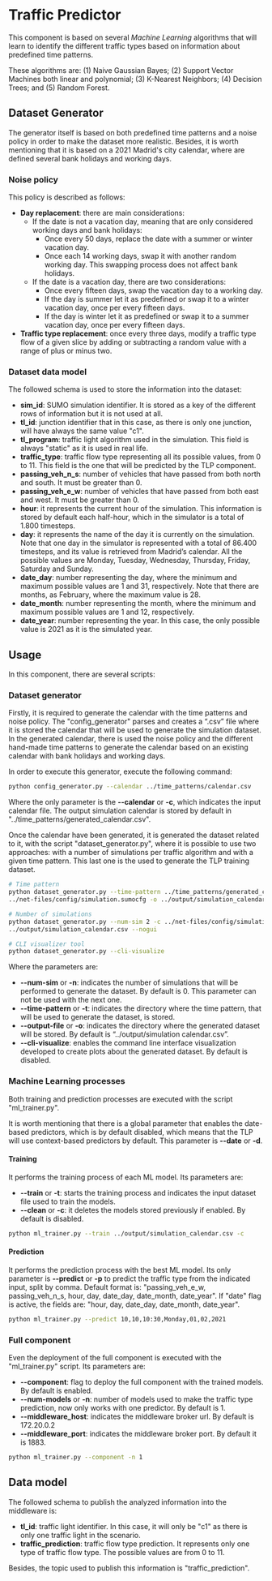 #  Traffic Predictor
This component is based on several *Machine Learning* algorithms that will learn to identify the different traffic types
based on information about predefined time patterns.

These algorithms are: (1) Naive Gaussian Bayes; (2) Support Vector Machines both linear and polynomial; (3) K-Nearest 
Neighbors; (4) Decision Trees; and (5) Random Forest.

## Dataset Generator
The generator itself is based on both predefined time patterns and a noise policy in order to make the dataset more 
realistic. Besides, it is worth mentioning that it is based on a 2021 Madrid's city calendar, where are defined several
bank holidays and working days.

### Noise policy
This policy is described as follows:
- **Day replacement**: there are main considerations:
  - If the date is not a vacation day, meaning that are only considered working days and bank holidays:
    - Once every 50 days, replace the date with a summer or winter vacation day. 
    - Once each 14 working days, swap it with another random working day. This swapping process does not affect bank 
      holidays. 
  - If the date is a vacation day, there are two considerations: 
    - Once every fifteen days, swap the vacation day to a working day. 
    - If the day is summer let it as predefined or swap it to a winter vacation day, once per every fifteen days. 
    - If the day is winter let it as predefined or swap it to a summer vacation day, once per every fifteen days.
- **Traffic type replacement**: once every three days, modify a traffic type flow of a given slice by adding or 
  subtracting a random value with a range of plus or minus two.
  
### Dataset data model
The followed schema is used to store the information into the dataset:
- **sim_id**: SUMO simulation identifier. It is stored as a key of the different rows of information but it is not used 
  at all.
- **tl_id**: junction identifier that in this case, as there is only one junction, will have always the same value "c1".
- **tl_program**: traffic light algorithm used in the simulation. This field is always "static" as it is used in real 
  life.
- **traffic_type**: traffic flow type representing all its possible values, from 0 to 11. This field is the one that 
  will be predicted by the TLP component.
- **passing_veh_n_s**: number of vehicles that have passed from both north and south. It must be greater than 0.
- **passing_veh_e_w**: number of vehicles that have passed from both east and west. It must be greater than 0.
- **hour**: it represents the current hour of the simulation. This information is stored by default each half-hour, 
  which in the simulator is a total of 1.800 timesteps.
- **day**: it represents the name of the day it is currently on the simulation. Note that one day in the simulator is 
  represented with a total of 86.400 timesteps, and its value is retrieved from Madrid’s calendar. 
  All the possible values are Monday, Tuesday, Wednesday, Thursday, Friday, Saturday and Sunday.
- **date_day**: number representing the day, where the minimum and maximum possible values are 1 and 31, respectively. 
  Note that there are months, as February, where the maximum value is 28.
- **date_month**: number representing the month, where the minimum and maximum possible values are 1 and 12, 
  respectively.
- **date_year**: number representing the year. In this case, the only possible value is 2021 as it is the simulated 
  year.
  
## Usage
In this component, there are several scripts:

### Dataset generator
Firstly, it is required to generate the calendar with the time patterns and noise policy. The "config_generator" 
parses and creates a “.csv” file where it is stored the calendar that will be used to generate the simulation 
dataset. In the generated calendar, there is used the noise policy and the different hand-made time patterns to 
generate the calendar based on an existing calendar with bank holidays and working days.

In order to execute this generator, execute the following command:

```sh
python config_generator.py --calendar ../time_patterns/calendar.csv
```

Where the only parameter is the **--calendar** or **-c**, which indicates the input calendar file. The output simulation 
calendar is stored by default in "../time_patterns/generated_calendar.csv".

Once the calendar have been generated, it is generated the dataset related to it, with the script "dataset_generator.py",
where it is possible to use two approaches: with a number of simulations per traffic algorithm and with a given time 
pattern. This last one is the used to generate the TLP training dataset.
```sh
# Time pattern
python dataset_generator.py --time-pattern ../time_patterns/generated_calendar.csv -c \
../net-files/config/simulation.sumocfg -o ../output/simulation_calendar.csv --nogui

# Number of simulations
python dataset_generator.py --num-sim 2 -c ../net-files/config/simulation.sumocfg -o \
../output/simulation_calendar.csv --nogui

# CLI visualizer tool
python dataset_generator.py --cli-visualize
```

Where the parameters are:
- **--num-sim** or **-n**: indicates the number of simulations that will be performed to generate the dataset. 
  By default is 0. This parameter can not be used with the next one.
- **--time-pattern** or **-t**: indicates the directory where the time pattern, that will be used to generate the 
  dataset, is stored.
- **--output-file** or **-o**: indicates the directory where the generated dataset will be stored. By default is 
  “../output/simulation calendar.csv”.
- **--cli-visualize**: enables the command line interface visualization developed to create plots about the generated 
  dataset. By default is disabled.

### Machine Learning processes
Both training and prediction processes are executed with the script "ml_trainer.py".

It is worth mentioning that there is a global parameter that enables the date-based predictors, which is by default 
disabled, which means that the TLP will use context-based predictors by default. This parameter is **--date** or **-d**.

#### Training
It performs the training process of each ML model. Its parameters are: 
- **--train** or **-t**: starts the training process and  indicates the input dataset file used to train the models. 
- **--clean** or **-c**: it deletes the models stored previously if enabled. By default is disabled.

```sh 
python ml_trainer.py --train ../output/simulation_calendar.csv -c
```

#### Prediction
It performs the prediction process with the best ML model. Its only parameter is **--predict** or **-p** to predict the 
traffic type from the indicated input, split by comma. Default format is: "passing_veh_e_w, passing_veh_n_s, hour, day, 
date_day, date_month, date_year". If "date" flag is active, the fields are: "hour, day, date_day, date_month, date_year". 

```sh 
python ml_trainer.py --predict 10,10,10:30,Monday,01,02,2021
```

### Full component
Even the deployment of the full component is executed with the "ml_trainer.py" script. Its parameters are: 
- **--component**: flag to deploy the full component with the trained models. By default is enabled. 
- **--num-models** or **-n**: number of models used to make the traffic type prediction, now only works with one predictor. 
  By default is 1. 
- **--middleware_host**: indicates the middleware broker url. By default is 172.20.0.2 
- **--middleware_port**: indicates the middleware broker port. By default it is 1883.

```sh 
python ml_trainer.py --component -n 1
```

## Data model
The followed schema to publish the analyzed information into the middleware is:
- **tl_id**: traffic light identifier. In this case, it will only be "c1" as there is only one
traffic light in the scenario. 
- **traffic_prediction**: traffic flow type prediction. It represents only one type of traffic flow type. 
  The possible values are from 0 to 11.
  
Besides, the topic used to publish this information is "traffic_prediction". 



